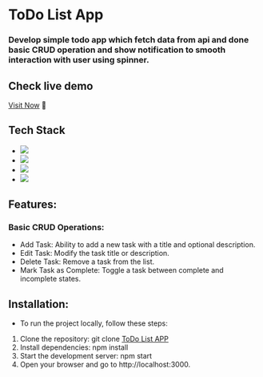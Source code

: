 # ToDo List App
### Develop simple todo app which fetch data from api and done basic CRUD operation and show notification to smooth interaction with user using spinner.

## Check live demo
 [Visit Now](https://todolist-app-gtha.onrender.com) 🚀

 ## Tech Stack 
- ![](https://img.shields.io/badge/React-20232A?style=for-the-badge&logo=react&logoColor=61DAFB)
- ![](https://img.shields.io/badge/CSS3-1572B6?style=for-the-badge&logo=css3&logoColor=white)
- ![](https://img.shields.io/badge/JavaScript-323330?style=for-the-badge&logo=javascript&logoColor=F7DF1E)
- ![](https://img.shields.io/badge/Bootstrap-563D7C?style=for-the-badge&logo=bootstrap&logoColor=white)

 ## Features:
  ### Basic CRUD Operations:
  - Add Task: Ability to add a new task with a title and optional description.
  - Edit Task: Modify the task title or description.
  - Delete Task: Remove a task from the list.
  - Mark Task as Complete: Toggle a task between complete and incomplete states.
 
 ## Installation:
  - To run the project locally, follow these steps:

 1. Clone the repository:  git clone  [ToDo List APP](https://github.com/Bhupendra-Giradkar/ToDoList-App)
 2. Install dependencies: npm install
 3. Start the development server: npm start
 4. Open your browser and go to http://localhost:3000.
